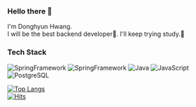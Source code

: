 ### Hello there 👋 
I'm Donghyun Hwang.  
I will be the best backend developer🥸. I'll keep trying study.📖   

### Tech Stack
![SpringFramework](http://img.shields.io/badge/SpringFramework-6DB33F?style=flat-square&logo=Spring&logoColor=white) 
![SpringFramework](http://img.shields.io/badge/SpringFramework-6DB33F?style=flat-square&logo=SpringBoot&logoColor=white) 
![Java](http://img.shields.io/badge/Java-007396?style=flat-square&logo=Java&logoColor=white) 
![JavaScript](http://img.shields.io/badge/JavaScript-F7DF1E?style=flat-square&logo=JavaScript&logoColor=white) 
![PostgreSQL](http://img.shields.io/badge/PostgreSQL-336791?style=flat-square&logo=PostgreSQL&logoColor=white) 

   
[![Top Langs](https://github-readme-stats.vercel.app/api/top-langs/?username=pointehd&layout=compact)](https://github.com/anuraghazra/github-readme-stats)   
[![Hits](https://hits.seeyoufarm.com/api/count/incr/badge.svg?url=https%3A%2F%2Fgithub.com%2Fmumblecoder&count_bg=%233B5E9E&title_bg=%23605A5A&icon=skyliner.svg&icon_color=%23E7E7E7&title=visit&edge_flat=false)](https://hits.seeyoufarm.com)
<!--
**pointehd/pointehd** is a ✨ _special_ ✨ repository because its `README.md` (this file) appears on your GitHub profile.

Here are some ideas to get you started:

- 🔭 I’m currently working on ...
- 🌱 I’m currently learning ...
- 👯 I’m looking to collaborate on ...
- 🤔 I’m looking for help with ...
- 💬 Ask me about ...
- 📫 How to reach me: ...
- 😄 Pronouns: ...
- ⚡ Fun fact: ...
-->
